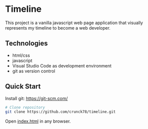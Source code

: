 # Timeline

This project is a vanilla javascript web page application that visually represents my timeline to become a web developer.

## Technologies

- html/css
- javascript
- Visual Studio Code as development environment
- git as version control

## Quick Start

Install git: <https://git-scm.com/>

```bash
# Clone repository
git clone https://github.com/crunck78/timeline.git
```

Open [index.html](./index.html) in any browser.
